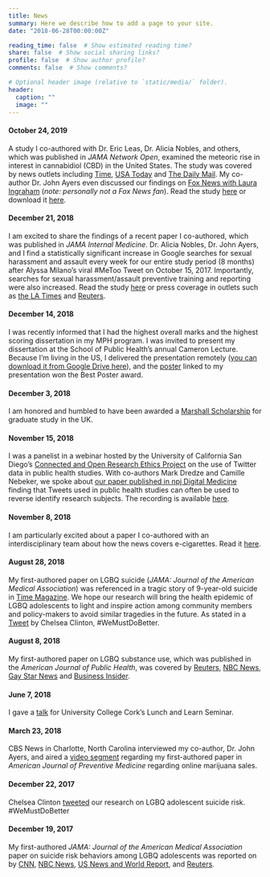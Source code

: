 ```yaml
---
title: News
summary: Here we describe how to add a page to your site.
date: "2018-06-28T00:00:00Z"

reading_time: false  # Show estimated reading time?
share: false  # Show social sharing links?
profile: false  # Show author profile?
comments: false  # Show comments?

# Optional header image (relative to `static/media/` folder).
header:
  caption: ""
  image: ""
---
```


#### October 24, 2019

A study I co-authored with Dr. Eric Leas, Dr. Alicia Nobles, and others, which was published in _JAMA Network Open_, examined the meteoric rise in interest in cannabidiol (CBD) in the United States. The study was covered by news outlets including [Time](https://time.com/5710682/cannabis-marijuana-mental-health/), [USA Today](https://eu.usatoday.com/story/news/health/2019/10/23/cbd-google-searches-cannabidiol-skyrocket-do-products-works/4062879002/) and [The Daily Mail](https://www.dailymail.co.uk/health/article-7605455/CBD-Google-searches-surge-experts-call-snake-oil.html). My co-author Dr. John Ayers even discussed our findings on [Fox News with Laura Ingraham](https://video.foxnews.com/v/6097947941001/#sp=show-clips) (_note: personally not a Fox News fan_). Read the study [here](https://jamanetwork.com/journals/jamanetworkopen/fullarticle/2753393) or download it [here](/files/JNOP-2019.pdf).

#### December 21, 2018
I am excited to share the findings of a recent paper I co-authored, which was published in _JAMA Internal Medicine_. Dr. Alicia Nobles, Dr. John Ayers, and I find a statistically significant increase in Google searches for sexual harassment and assault every week for our entire study period (8 months) after Alyssa Milano’s viral #MeToo Tweet on October 15, 2017. Importantly, searches for sexual harassment/assault preventive training and reporting were also increased. Read the study [here](http://jamanetwork.com/journals/jamainternalmedicine/fullarticle/10.1001/jamainternmed.2018.5094) or press coverage in outlets such as [the LA Times](https://www.latimes.com/science/sciencenow/la-sci-sn-metoo-google-searches-20181221-story.html) and [Reuters](https://www.reuters.com/article/us-health-metoo/more-google-searches-for-sexual-harassment-facts-since-metoo-idUSKCN1OK28L).

#### December 14, 2018
I was recently informed that I had the highest overall marks and the highest scoring dissertation in my MPH program. I was invited to present my dissertation at the School of Public Health’s annual Cameron Lecture. Because I’m living in the US, I delivered the presentation remotely ([you can download it from Google Drive here](https://drive.google.com/file/d/1t0WEEZVxbCJ2b0cb7nQfw1UkgY1zRUxW/view?usp=sharing)), and the [poster](/files/thesis_poster.pdf) linked to my presentation won the Best Poster award.

#### December 3, 2018
I am honored and humbled to have been awarded a [Marshall Scholarship](http://www.marshallscholarship.org/) for graduate study in the UK.

#### November 15, 2018
I was a panelist in a webinar hosted by the University of California San Diego’s [Connected and Open Research Ethics Project](https://thecore.ucsd.edu/webinars/) on the use of Twitter data in public health studies. With co-authors Mark Dredze and Camille Nebeker, we spoke about [our paper published in npj Digital Medicine](https://www.theodorecaputi.com/publications/2018-Twitter-Ethics) finding that Tweets used in public health studies can often be used to reverse identify research subjects. The recording is available [here](https://youtu.be/HR8w3NKGaYo).

#### November 8, 2018
I am particularly excited about a paper I co-authored with an interdisciplinary team about how the news covers e-cigarettes. Read it [here](/publication/2018-ecig-monitoring/).

#### August 28, 2018
My first-authored paper on LGBQ suicide (_JAMA: Journal of the American Medical Association_) was referenced in a tragic story of 9-year-old suicide in [Time Magazine](http://time.com/5380203/lgbtq-youth-suicide/). We hope our research will bring the health epidemic of LGBQ adolescents to light and inspire action among community members and policy-makers to avoid similar tragedies in the future. As stated in a [Tweet](https://twitter.com/chelseaclinton/status/944283411904122881?lang=en) by Chelsea Clinton, #WeMustDoBetter.

#### August 8, 2018
My first-authored paper on LGBQ substance use, which was published in the _American Journal of Public Health_, was covered by [Reuters](https://www.reuters.com/article/us-health-teens-lgbq-drugs/lgbq-teens-more-likely-to-use-illegal-street-drugs-idUSKBN1KS2I2), [NBC News](https://www.nbcnews.com/feature/nbc-out/gay-teens-least-twice-likely-use-illegal-drugs-study-suggests-n898671), [Gay Star News](https://www.gaystarnews.com/article/queer-youth-twice-likely-illegal-drugs/#gs.aSsD6Ss) and [Business Insider](https://www.businessinsider.com/r-lgbq-teens-more-likely-to-use-illegal-street-drugs-2018-8).

#### June 7, 2018
I gave a [talk](https://www.youtube.com/watch?v=HPMjUeRia1E&index=2&list=PL3aiRMvHlsN8cAL5xNyO55k2ziclj3yuh&t=25s) for University College Cork’s Lunch and Learn Seminar.

#### March 23, 2018
CBS News in Charlotte, North Carolina interviewed my co-author, Dr. John Ayers, and aired a [video segment](https://www.wfmynews2.com/article/news/local/mail-order-marijuana-the-latest-trend-in-online-shopping/83-531371599) regarding my first-authored paper in _American Journal of Preventive Medicine_ regarding online marijuana sales.

#### December 22, 2017
Chelsea Clinton [tweeted](https://twitter.com/chelseaclinton/status/944283411904122881?lang=en) our research on LGBQ adolescent suicide risk. #WeMustDoBetter

#### December 19, 2017
My first-authored _JAMA: Journal of the American Medical Association_ paper on suicide risk behaviors among LGBQ adolescents was reported on by [CNN](https://www.cnn.com/2017/12/19/health/lgbq-teens-suicide-risk-study/index.html), [NBC News](https://www.nbcnews.com/feature/nbc-out/teen-sexual-identity-childhood-trauma-linked-suicidal-behaviors-n831076), [US News and World Report](https://health.usnews.com/health-care/articles/2017-12-19/gay-lesbian-teens-at-higher-suicide-risk), and [Reuters](https://www.reuters.com/article/us-health-teens-lgbq-suicide/one-in-four-gay-lesbian-bisexual-teens-attempt-suicide-idUSKBN1ED2LS).